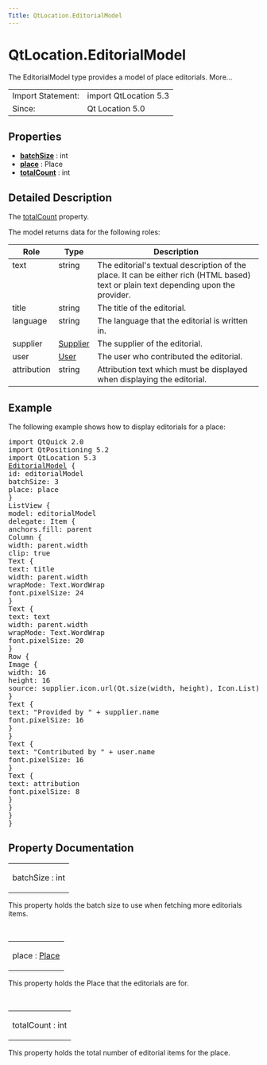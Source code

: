 ```yaml
---
Title: QtLocation.EditorialModel
---
```


# QtLocation.EditorialModel

<span class="subtitle"></span>
<!-- $$$EditorialModel-brief -->
<p>The EditorialModel type provides a model of place editorials. More...</p>
<!-- @@@EditorialModel -->
<table class="alignedsummary">
<tr><td class="memItemLeft rightAlign topAlign"> Import Statement:</td><td class="memItemRight bottomAlign"> import QtLocation 5.3</td></tr><tr><td class="memItemLeft rightAlign topAlign"> Since:</td><td class="memItemRight bottomAlign">  Qt Location 5.0</td></tr></table><ul>
</ul>
<h2 id="properties">Properties</h2>
<ul>
<li class="fn"><b><b><a href="#batchSize-prop">batchSize</a></b></b> : int</li>
<li class="fn"><b><b><a href="#place-prop">place</a></b></b> : Place</li>
<li class="fn"><b><b><a href="#totalCount-prop">totalCount</a></b></b> : int</li>
</ul>
<!-- $$$EditorialModel-description -->
<h2 id="details">Detailed Description</h2>
</p>
<p>The <a href="#totalCount-prop">totalCount</a> property.</p>
<p>The model returns data for the following roles:</p>
<table class="generic">
<thead><tr class="qt-style"><th >Role</th><th >Type</th><th >Description</th></tr></thead>
<tr valign="top"><td >text</td><td >string</td><td >The editorial's textual description of the place. It can be either rich (HTML based) text or plain text depending upon the provider.</td></tr>
<tr valign="top"><td >title</td><td >string</td><td >The title of the editorial.</td></tr>
<tr valign="top"><td >language</td><td >string</td><td >The language that the editorial is written in.</td></tr>
<tr valign="top"><td >supplier</td><td ><a href="QtLocation.Supplier.md">Supplier</a></td><td >The supplier of the editorial.</td></tr>
<tr valign="top"><td >user</td><td ><a href="QtLocation.User.md">User</a></td><td >The user who contributed the editorial.</td></tr>
<tr valign="top"><td >attribution</td><td >string</td><td >Attribution text which must be displayed when displaying the editorial.</td></tr>
</table>
<h2 id="example">Example</h2>
<p>The following example shows how to display editorials for a place:</p>
<pre class="qml">import QtQuick 2.0
import QtPositioning 5.2
import QtLocation 5.3
<span class="type"><a href="#">EditorialModel</a></span> {
<span class="name">id</span>: <span class="name">editorialModel</span>
<span class="name">batchSize</span>: <span class="number">3</span>
<span class="name">place</span>: <span class="name">place</span>
}
<span class="type">ListView</span> {
<span class="name">model</span>: <span class="name">editorialModel</span>
<span class="name">delegate</span>: <span class="name">Item</span> {
<span class="name">anchors</span>.fill: <span class="name">parent</span>
<span class="type">Column</span> {
<span class="name">width</span>: <span class="name">parent</span>.<span class="name">width</span>
<span class="name">clip</span>: <span class="number">true</span>
<span class="type">Text</span> {
<span class="name">text</span>: <span class="name">title</span>
<span class="name">width</span>: <span class="name">parent</span>.<span class="name">width</span>
<span class="name">wrapMode</span>: <span class="name">Text</span>.<span class="name">WordWrap</span>
<span class="name">font</span>.pixelSize: <span class="number">24</span>
}
<span class="type">Text</span> {
<span class="name">text</span>: <span class="name">text</span>
<span class="name">width</span>: <span class="name">parent</span>.<span class="name">width</span>
<span class="name">wrapMode</span>: <span class="name">Text</span>.<span class="name">WordWrap</span>
<span class="name">font</span>.pixelSize: <span class="number">20</span>
}
<span class="type">Row</span> {
<span class="type">Image</span> {
<span class="name">width</span>: <span class="number">16</span>
<span class="name">height</span>: <span class="number">16</span>
<span class="name">source</span>: <span class="name">supplier</span>.<span class="name">icon</span>.<span class="name">url</span>(<span class="name">Qt</span>.<span class="name">size</span>(<span class="name">width</span>, <span class="name">height</span>), <span class="name">Icon</span>.<span class="name">List</span>)
}
<span class="type">Text</span> {
<span class="name">text</span>: <span class="string">&quot;Provided by &quot;</span> <span class="operator">+</span> <span class="name">supplier</span>.<span class="name">name</span>
<span class="name">font</span>.pixelSize: <span class="number">16</span>
}
}
<span class="type">Text</span> {
<span class="name">text</span>: <span class="string">&quot;Contributed by &quot;</span> <span class="operator">+</span> <span class="name">user</span>.<span class="name">name</span>
<span class="name">font</span>.pixelSize: <span class="number">16</span>
}
<span class="type">Text</span> {
<span class="name">text</span>: <span class="name">attribution</span>
<span class="name">font</span>.pixelSize: <span class="number">8</span>
}
}
}
}</pre>
<!-- @@@EditorialModel -->
<h2>Property Documentation</h2>
<!-- $$$batchSize -->
<table class="qmlname"><tr valign="top" id="batchSize-prop"><td class="tblQmlPropNode"><p><span class="name">batchSize</span> : <span class="type">int</span></p></td></tr></table><p>This property holds the batch size to use when fetching more editorials items.</p>
<!-- @@@batchSize -->
<br/>
<!-- $$$place -->
<table class="qmlname"><tr valign="top" id="place-prop"><td class="tblQmlPropNode"><p><span class="name">place</span> : <span class="type"><a href="QtLocation.Place.md">Place</a></span></p></td></tr></table><p>This property holds the Place that the editorials are for.</p>
<!-- @@@place -->
<br/>
<!-- $$$totalCount -->
<table class="qmlname"><tr valign="top" id="totalCount-prop"><td class="tblQmlPropNode"><p><span class="name">totalCount</span> : <span class="type">int</span></p></td></tr></table><p>This property holds the total number of editorial items for the place.</p>
<!-- @@@totalCount -->
<br/>
